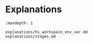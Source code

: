 # Explanations


```{toctree}
:maxdepth: 1

explanations/hs_workspace_env_var.md
explanations/stages.md
```
